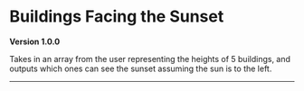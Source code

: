 # Buildings Facing the Sunset

**Version 1.0.0**

Takes in an array from the user representing the heights of 5 buildings, and outputs which ones can see the sunset assuming the sun is to the left.

---
